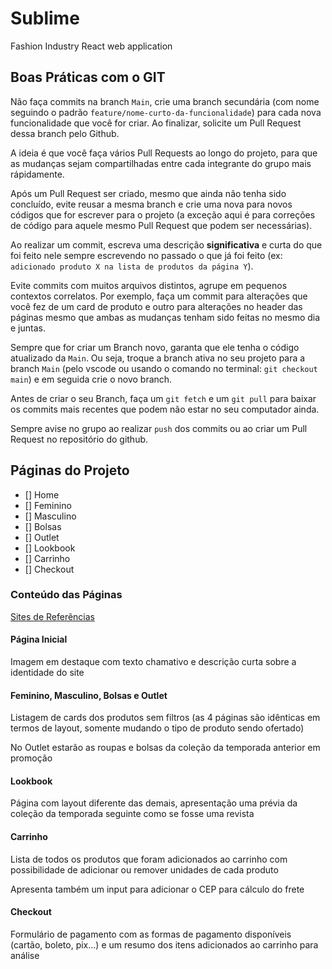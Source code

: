 # Sublime

Fashion Industry React web application

## Boas Práticas com o GIT

Não faça commits na branch `Main`, crie uma branch secundária (com nome seguindo o padrão `feature/nome-curto-da-funcionalidade`) para cada nova funcionalidade que você for criar. Ao finalizar, solicite um Pull Request dessa branch pelo Github.

A ideia é que você faça vários Pull Requests ao longo do projeto, para que as mudanças sejam compartilhadas entre cada integrante do grupo mais rápidamente.

Após um Pull Request ser criado, mesmo que ainda não tenha sido concluído, evite reusar a mesma branch e crie uma nova para novos códigos que for escrever para o projeto (a exceção aqui é para correções de código para aquele mesmo Pull Request que podem ser necessárias).

Ao realizar um commit, escreva uma descrição **significativa** e curta do que foi feito nele sempre escrevendo no passado o que já foi feito (ex: `adicionado produto X na lista de produtos da página Y`).

Evite commits com muitos arquivos distintos, agrupe em pequenos contextos correlatos. Por exemplo, faça um commit para alterações que você fez de um card de produto e outro para alterações no header das páginas mesmo que ambas as mudanças tenham sido feitas no mesmo dia e juntas.

Sempre que for criar um Branch novo, garanta que ele tenha o código atualizado da `Main`. Ou seja, troque a branch ativa no seu projeto para a branch `Main` (pelo vscode ou usando o comando no terminal: `git checkout main`) e em seguida crie o novo branch.

Antes de criar o seu Branch, faça um `git fetch` e um `git pull` para baixar os commits mais recentes que podem não estar no seu computador ainda.

Sempre avise no grupo ao realizar `push` dos commits ou ao criar um Pull Request no repositório do github.

## Páginas do Projeto

- [] Home
- [] Feminino
- [] Masculino
- [] Bolsas
- [] Outlet
- [] Lookbook
- [] Carrinho
- [] Checkout

### Conteúdo das Páginas

[Sites de Referências](https://www.behance.net/collection/203336973/Fashion)

#### Página Inicial

Imagem em destaque com texto chamativo e descrição curta sobre a identidade do site

#### Feminino, Masculino, Bolsas e Outlet

Listagem de cards dos produtos sem filtros (as 4 páginas são idênticas em termos de layout, somente mudando o tipo de produto sendo ofertado)

No Outlet estarão as roupas e bolsas da coleção da temporada anterior em promoção

#### Lookbook

Página com layout diferente das demais, apresentação uma prévia da coleção da temporada seguinte como se fosse uma revista

#### Carrinho

Lista de todos os produtos que foram adicionados ao carrinho com possibilidade de adicionar ou remover unidades de cada produto

Apresenta também um input para adicionar o CEP para cálculo do frete

#### Checkout

Formulário de pagamento com as formas de pagamento disponíveis (cartão, boleto, pix...) e um resumo dos itens adicionados ao carrinho para análise
